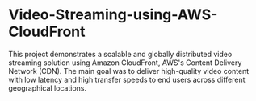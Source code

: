 # Video-Streaming-using-AWS-CloudFront
This project demonstrates a scalable and globally distributed video streaming solution using Amazon CloudFront, AWS's Content Delivery Network (CDN). The main goal was to deliver high-quality video content with low latency and high transfer speeds to end users across different geographical locations.
